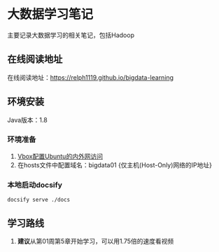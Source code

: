 # 大数据学习笔记
主要记录大数据学习的相关笔记，包括Hadoop

## 在线阅读地址
在线阅读地址：https://relph1119.github.io/bigdata-learning

## 环境安装
Java版本：1.8

### 环境准备
1. [Vbox配置Ubuntu的内外网访问](https://www.bilibili.com/video/av635603180/?vd_source=f4026a4ceb494a56ed0e12df39ea2d37)
2. 在hosts文件中配置域名：bigdata01 {仅主机(Host-Only)网络的IP地址}

### 本地启动docsify
```shell
docsify serve ./docs
```

## 学习路线
1. **建议**从第01周第5章开始学习，可以用1.75倍的速度看视频